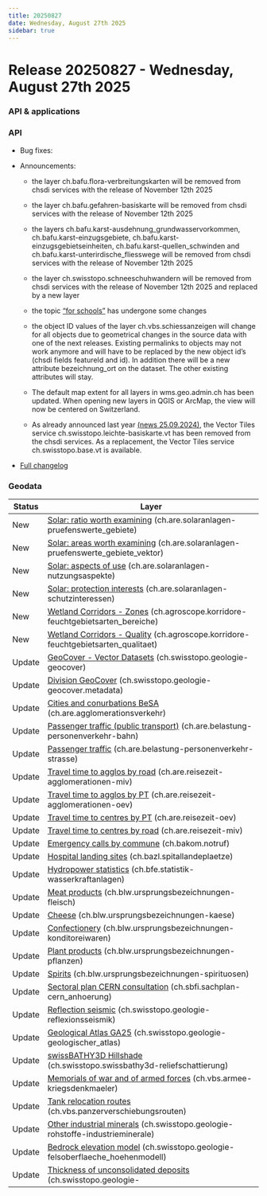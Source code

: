 ```yaml
---
title: 20250827
date: Wednesday, August 27th 2025
sidebar: true
---
```


# Release 20250827 - Wednesday, August 27th 2025

### API & applications

### API

- Bug fixes:

- Announcements:
  - the layer ch.bafu.flora-verbreitungskarten will be removed from chsdi services with the release of November 12th 2025

  - the layer ch.bafu.gefahren-basiskarte will be removed from chsdi services with the release of November 12th 2025

  - the layers ch.bafu.karst-ausdehnung_grundwasservorkommen, ch.bafu.karst-einzugsgebiete, ch.bafu.karst-einzugsgebietseinheiten, ch.bafu.karst-quellen_schwinden and ch.bafu.karst-unterirdische_fliesswege will be removed from chsdi services with the release of November 12th 2025

  - the layer ch.swisstopo.schneeschuhwandern will be removed from chsdi services with the release of November 12th 2025 and replaced by a new layer

  - the topic [“for schools”](https://map.geo.admin.ch/?topic=schule) has undergone some changes

  - the object ID values of the layer ch.vbs.schiessanzeigen will change for all objects due to geometrical changes in the source data with one of the next releases. Existing permalinks to objects may not work anymore and will have to be replaced by the new object id’s (chsdi fields featureId and id). In addition there will be a new attribute bezeichnung_ort on the dataset. The other existing attributes will stay.

  - The default map extent for all layers in wms.geo.admin.ch has been updated. When opening new layers in QGIS or ArcMap, the view will now be centered on Switzerland.

  - As already announced last year [(news 25.09.2024)](https://www.geo.admin.ch/en/old-styles-no-longer-available-from-january-2025), the Vector Tiles service ch.swisstopo.leichte-basiskarte.vt has been removed from the chsdi services. As a replacement, the Vector Tiles service ch.swisstopo.base.vt is available.

- [Full changelog](https://github.com/geoadmin/mf-chsdi3/compare/2025-07-02-rc1...2025-08-27-rc1)

### Geodata

| Status | Layer                                                                                                                                                               |
| ------ | ------------------------------------------------------------------------------------------------------------------------------------------------------------------- |
| New    | [Solar: ratio worth examining](//map.geo.admin.ch/?layers=ch.are.solaranlagen-pruefenswerte_gebiete) (ch.are.solaranlagen-pruefenswerte_gebiete)                    |
| New    | [Solar: areas worth examining](//map.geo.admin.ch/?layers=ch.are.solaranlagen-pruefenswerte_gebiete_vektor) (ch.are.solaranlagen-pruefenswerte_gebiete_vektor)      |
| New    | [Solar: aspects of use](//map.geo.admin.ch/?layers=ch.are.solaranlagen-nutzungsaspekte) (ch.are.solaranlagen-nutzungsaspekte)                                       |
| New    | [Solar: protection interests](//map.geo.admin.ch/?layers=ch.are.solaranlagen-schutzinteressen) (ch.are.solaranlagen-schutzinteressen)                               |
| New    | [Wetland Corridors - Zones](//map.geo.admin.ch/?layers=ch.agroscope.korridore-feuchtgebietsarten_bereiche) (ch.agroscope.korridore-feuchtgebietsarten_bereiche)     |
| New    | [Wetland Corridors - Quality](//map.geo.admin.ch/?layers=ch.agroscope.korridore-feuchtgebietsarten_qualitaet) (ch.agroscope.korridore-feuchtgebietsarten_qualitaet) |
| Update | [GeoCover - Vector Datasets](//map.geo.admin.ch/?layers=ch.swisstopo.geologie-geocover) (ch.swisstopo.geologie-geocover)                                            |
| Update | [Division GeoCover](//map.geo.admin.ch/?layers=ch.swisstopo.geologie-geocover.metadata) (ch.swisstopo.geologie-geocover.metadata)                                   |
| Update | [Cities and conurbations BeSA](//map.geo.admin.ch/?layers=ch.are.agglomerationsverkehr) (ch.are.agglomerationsverkehr)                                              |
| Update | [Passenger traffic (public transport)](//map.geo.admin.ch/?layers=ch.are.belastung-personenverkehr-bahn) (ch.are.belastung-personenverkehr-bahn)                    |
| Update | [Passenger traffic](//map.geo.admin.ch/?layers=ch.are.belastung-personenverkehr-strasse) (ch.are.belastung-personenverkehr-strasse)                                 |
| Update | [Travel time to agglos by road](//map.geo.admin.ch/?layers=ch.are.reisezeit-agglomerationen-miv) (ch.are.reisezeit-agglomerationen-miv)                             |
| Update | [Travel time to agglos by PT](//map.geo.admin.ch/?layers=ch.are.reisezeit-agglomerationen-oev) (ch.are.reisezeit-agglomerationen-oev)                               |
| Update | [Travel time to centres by PT](//map.geo.admin.ch/?layers=ch.are.reisezeit-oev) (ch.are.reisezeit-oev)                                                              |
| Update | [Travel time to centres by road](//map.geo.admin.ch/?layers=ch.are.reisezeit-miv) (ch.are.reisezeit-miv)                                                            |
| Update | [Emergency calls by commune](//map.geo.admin.ch/?layers=ch.bakom.notruf) (ch.bakom.notruf)                                                                          |
| Update | [Hospital landing sites](//map.geo.admin.ch?layers=ch.bazl.spitallandeplaetze) (ch.bazl.spitallandeplaetze)                                                         |
| Update | [Hydropower statistics](//map.geo.admin.ch/?layers=ch.bfe.statistik-wasserkraftanlagen) (ch.bfe.statistik-wasserkraftanlagen)                                       |
| Update | [Meat products](//map.geo.admin.ch/?layers=ch.blw.ursprungsbezeichnungen-fleisch) (ch.blw.ursprungsbezeichnungen-fleisch)                                           |
| Update | [Cheese](//map.geo.admin.ch/?layers=ch.blw.ursprungsbezeichnungen-kaese) (ch.blw.ursprungsbezeichnungen-kaese)                                                      |
| Update | [Confectionery](//map.geo.admin.ch/?layers=ch.blw.ursprungsbezeichnungen-konditoreiwaren) (ch.blw.ursprungsbezeichnungen-konditoreiwaren)                           |
| Update | [Plant products](//map.geo.admin.ch/?layers=ch.blw.ursprungsbezeichnungen-pflanzen) (ch.blw.ursprungsbezeichnungen-pflanzen)                                        |
| Update | [Spirits](//map.geo.admin.ch/?layers=ch.blw.ursprungsbezeichnungen-spirituosen) (ch.blw.ursprungsbezeichnungen-spirituosen)                                         |
| Update | [Sectoral plan CERN consultation](//map.geo.admin.ch/?layers=ch.sbfi.sachplan-cern_anhoerung) (ch.sbfi.sachplan-cern_anhoerung)                                     |
| Update | [Reflection seismic](//map.geo.admin.ch/?layers=ch.swisstopo.geologie-reflexionsseismik) (ch.swisstopo.geologie-reflexionsseismik)                                  |
| Update | [Geological Atlas GA25](//map.geo.admin.ch/?layers=ch.swisstopo.geologie-geologischer_atlas) (ch.swisstopo.geologie-geologischer_atlas)                             |
| Update | [swissBATHY3D Hillshade](//map.geo.admin.ch/?layers=ch.swisstopo.swissbathy3d-reliefschattierung) (ch.swisstopo.swissbathy3d-reliefschattierung)                    |
| Update | [Memorials of war and of armed forces](//map.geo.admin.ch/?layers=ch.vbs.armee-kriegsdenkmaeler) (ch.vbs.armee-kriegsdenkmaeler)                                    |
| Update | [Tank relocation routes](//map.geo.admin.ch/?layers=ch.vbs.panzerverschiebungsrouten) (ch.vbs.panzerverschiebungsrouten)                                            |
| Update | [Other industrial minerals](//map.geo.admin.ch/?layers=ch.swisstopo.geologie-rohstoffe-industrieminerale) (ch.swisstopo.geologie-rohstoffe-industrieminerale)       |
| Update | [Bedrock elevation model](//map.geo.admin.ch/?layers=ch.swisstopo.geologie-felsoberflaeche_hoehenmodell) (ch.swisstopo.geologie-felsoberflaeche_hoehenmodell)       |
| Update | [Thickness of unconsolidated deposits](//map.geo.admin.ch/?layers=ch.swisstopo.geologie-lockergestein_maechtigkeitsmodell) (ch.swisstopo.geologie-                  |
